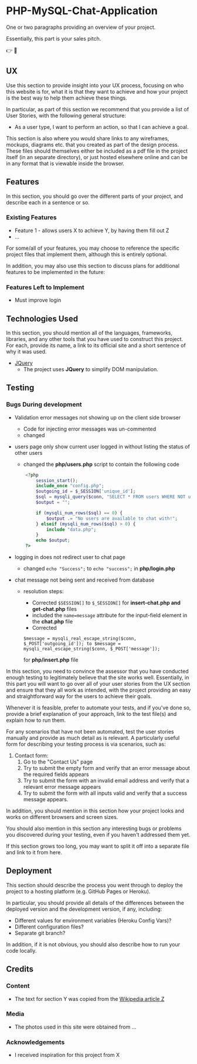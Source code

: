# PHP-MySQL-Chat-Application

One or two paragraphs providing an overview of your project.

Essentially, this part is your sales pitch.

👉 []()🚀
 
## UX
 
Use this section to provide insight into your UX process, focusing on who this website is for, what it is that they want to achieve and how your project is the best way to help them achieve these things.

In particular, as part of this section we recommend that you provide a list of User Stories, with the following general structure:
- As a user type, I want to perform an action, so that I can achieve a goal.

This section is also where you would share links to any wireframes, mockups, diagrams etc. that you created as part of the design process. These files should themselves either be included as a pdf file in the project itself (in an separate directory), or just hosted elsewhere online and can be in any format that is viewable inside the browser.

## Features

In this section, you should go over the different parts of your project, and describe each in a sentence or so.
 
### Existing Features
- Feature 1 - allows users X to achieve Y, by having them fill out Z
- ...

For some/all of your features, you may choose to reference the specific project files that implement them, although this is entirely optional.

In addition, you may also use this section to discuss plans for additional features to be implemented in the future:

### Features Left to Implement
- Must improve login

## Technologies Used

In this section, you should mention all of the languages, frameworks, libraries, and any other tools that you have used to construct this project. For each, provide its name, a link to its official site and a short sentence of why it was used.

- [JQuery](https://jquery.com)
    - The project uses **JQuery** to simplify DOM manipulation.


## Testing


### Bugs During development

- Validation error messages not showing up on the client side browser
    - Code for injecting error messages was un-commented
    - changed
- users page only show current user logged in without listing the status of other users
    -   changed the **php/users.php** script to contain the following code
    
    ```php
        <?php 
            session_start();
            include_once "config.php";
            $outgoing_id = $_SESSION['unique_id'];
            $sql = mysqli_query($conn, "SELECT * FROM users WHERE NOT unique_id = {$outgoing_id} ORDER BY user_id DESC");
            $output = "";

            if (mysqli_num_rows($sql) == 0) {
                $output .= "No users are available to chat with!";
            } elseif (mysqli_num_rows($sql) > 0) {
                include "data.php";
            }
            echo $output;
        ?>
    ```

- logging in does not redirect user to chat page
    - changed `echo "Success";` to `echo "success";` in **php/login.php**

- chat message not being sent and received from database
    - resolution steps:
        - Corrected `$SESSION[]` to `$_SESSION[]` for **insert-chat.php and get-chat.php** files
        - included the `name=message` attribute for the input-field element in the **chat.php** file
        - Corrected 
        
        ``` $message = mysqli_real_escape_string($conn, $_POST['outgoing_id']); to $message = mysqli_real_escape_string($conn, $_POST['message']); ```

        for **php/insert.php** file

In this section, you need to convince the assessor that you have conducted enough testing to legitimately believe that the site works well. Essentially, in this part you will want to go over all of your user stories from the UX section and ensure that they all work as intended, with the project providing an easy and straightforward way for the users to achieve their goals.

Whenever it is feasible, prefer to automate your tests, and if you've done so, provide a brief explanation of your approach, link to the test file(s) and explain how to run them.

For any scenarios that have not been automated, test the user stories manually and provide as much detail as is relevant. A particularly useful form for describing your testing process is via scenarios, such as:

1. Contact form:
    1. Go to the "Contact Us" page
    2. Try to submit the empty form and verify that an error message about the required fields appears
    3. Try to submit the form with an invalid email address and verify that a relevant error message appears
    4. Try to submit the form with all inputs valid and verify that a success message appears.

In addition, you should mention in this section how your project looks and works on different browsers and screen sizes.

You should also mention in this section any interesting bugs or problems you discovered during your testing, even if you haven't addressed them yet.

If this section grows too long, you may want to split it off into a separate file and link to it from here.

## Deployment

This section should describe the process you went through to deploy the project to a hosting platform (e.g. GitHub Pages or Heroku).

In particular, you should provide all details of the differences between the deployed version and the development version, if any, including:
- Different values for environment variables (Heroku Config Vars)?
- Different configuration files?
- Separate git branch?

In addition, if it is not obvious, you should also describe how to run your code locally.


## Credits

### Content
- The text for section Y was copied from the [Wikipedia article Z](https://en.wikipedia.org/wiki/Z)

### Media
- The photos used in this site were obtained from ...

### Acknowledgements

- I received inspiration for this project from X


